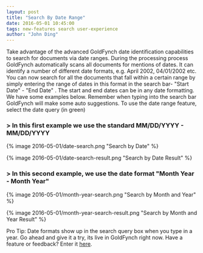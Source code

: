 ```yaml
---
layout: post
title: "Search By Date Range"
date: 2016-05-01 10:45:00
tags: new-features search user-experience
author: "John Ding"
---
```


Take advantage of the advanced GoldFynch date identification capabilities to search for documents via date ranges. During the processing process GoldFynch automatically scans all documents for mentions of dates. It can identify a number of different date formats, e.g. April 2002, 04/01/2002 etc. You can now search for all the documents that fall within a certain range by simply entering the range of dates in this format in the search bar- "Start Date" - "End Date" . The start and end dates can be in any date formatting. We have some examples below. Remember when typing into the search bar GoldFynch will make some auto suggestions. To use the date range feature, select the date query (in green)

### > In this first example we use the standard MM/DD/YYYY - MM/DD/YYYY

{% image 2016-05-01/date-search.png "Search by Date" %}

{% image 2016-05-01/date-search-result.png "Search by Date Result" %}

### > In this second example, we use the date format "Month Year - Month Year"

{% image 2016-05-01/month-year-search.png "Search by Month and Year" %}

{% image 2016-05-01/month-year-search-result.png "Search by Month and Year Result" %}

Pro Tip: Date formats show up in the search query box when you type in a year.
Go ahead and give it a try, its live in GoldFynch right now.
Have a feature or feedback? Enter it [here](https://goldfynch.com/feature-request/).

